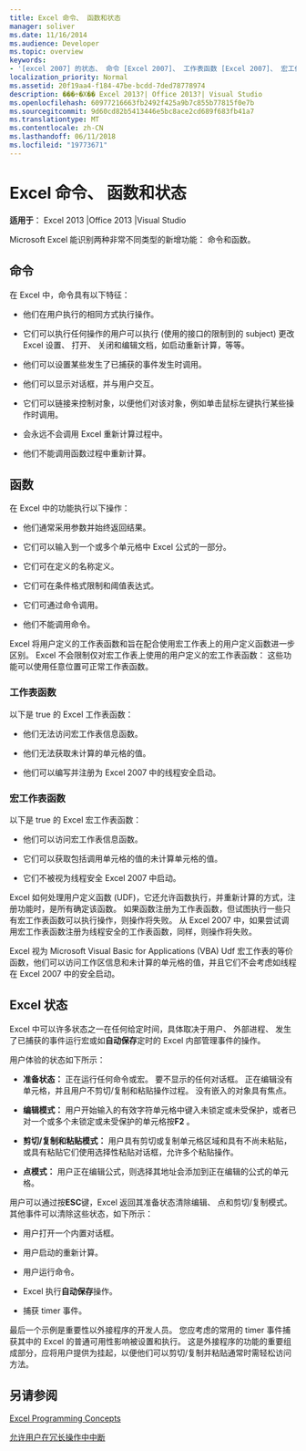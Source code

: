 ```yaml
---
title: Excel 命令、 函数和状态
manager: soliver
ms.date: 11/16/2014
ms.audience: Developer
ms.topic: overview
keywords:
- '[excel 2007] 的状态、 命令 [Excel 2007]、 工作表函数 [Excel 2007]、 宏工作表函数 [Excel 2007]、 Excel 状态'
localization_priority: Normal
ms.assetid: 20f19aa4-f184-47be-bcdd-7ded78778974
description: ���÷�Χ�� Excel 2013?| Office 2013?| Visual Studio
ms.openlocfilehash: 60977216663fb2492f425a9b7c855b77815f0e7b
ms.sourcegitcommit: 9d60cd82b5413446e5bc8ace2cd689f683fb41a7
ms.translationtype: MT
ms.contentlocale: zh-CN
ms.lasthandoff: 06/11/2018
ms.locfileid: "19773671"
---
```

# <a name="excel-commands-functions-and-states"></a>Excel 命令、 函数和状态

 **适用于**： Excel 2013 |Office 2013 |Visual Studio 
  
Microsoft Excel 能识别两种非常不同类型的新增功能： 命令和函数。
  
## <a name="commands"></a>命令

在 Excel 中，命令具有以下特征：
  
- 他们在用户执行的相同方式执行操作。
    
- 它们可以执行任何操作的用户可以执行 (使用的接口的限制到的 subject) 更改 Excel 设置、 打开、 关闭和编辑文档，如启动重新计算，等等。
    
- 他们可以设置某些发生了已捕获的事件发生时调用。
    
- 他们可以显示对话框，并与用户交互。
    
- 它们可以链接来控制对象，以便他们对该对象，例如单击鼠标左键执行某些操作时调用。
    
- 会永远不会调用 Excel 重新计算过程中。
    
- 他们不能调用函数过程中重新计算。
    
## <a name="functions"></a>函数

在 Excel 中的功能执行以下操作：
  
- 他们通常采用参数并始终返回结果。
    
- 它们可以输入到一个或多个单元格中 Excel 公式的一部分。
    
- 它们可在定义的名称定义。
    
- 它们可在条件格式限制和阈值表达式。
    
- 它们可通过命令调用。
    
- 他们不能调用命令。
    
Excel 将用户定义的工作表函数和旨在配合使用宏工作表上的用户定义函数进一步区别。 Excel 不会限制仅对宏工作表上使用的用户定义的宏工作表函数： 这些功能可以使用任意位置可正常工作表函数。
  
### <a name="worksheet-functions"></a>工作表函数

以下是 true 的 Excel 工作表函数：
  
- 他们无法访问宏工作表信息函数。
    
- 他们无法获取未计算的单元格的值。
    
- 他们可以编写并注册为 Excel 2007 中的线程安全启动。
    
### <a name="macro-sheet-functions"></a>宏工作表函数

以下是 true 的 Excel 宏工作表函数：
  
- 他们可以访问宏工作表信息函数。
    
- 它们可以获取包括调用单元格的值的未计算单元格的值。
    
- 它们不被视为线程安全 Excel 2007 中启动。
    
Excel 如何处理用户定义函数 (UDF)，它还允许函数执行，并重新计算的方式，注册功能时，是所有确定该函数。 如果函数注册为工作表函数，但试图执行一些只有宏工作表函数可以执行操作，则操作将失败。 从 Excel 2007 中，如果尝试调用宏工作表函数注册为线程安全的工作表函数，同样，则操作将失败。
  
Excel 视为 Microsoft Visual Basic for Applications (VBA) Udf 宏工作表的等价函数，他们可以访问工作区信息和未计算的单元格的值，并且它们不会考虑如线程在 Excel 2007 中的安全启动。
  
## <a name="excel-states"></a>Excel 状态

Excel 中可以许多状态之一在任何给定时间，具体取决于用户、 外部进程、 发生了已捕获的事件运行宏或如**自动保存**定时的 Excel 内部管理事件的操作。
  
用户体验的状态如下所示：
  
- **准备状态：** 正在运行任何命令或宏。 要不显示的任何对话框。 正在编辑没有单元格，并且用户不剪切/复制和粘贴操作过程。 没有嵌入的对象具有焦点。 
    
- **编辑模式：** 用户开始输入的有效字符单元格中键入未锁定或未受保护，或者已对一个或多个未锁定或未受保护的单元格按**F2** 。 
    
- **剪切/复制和粘贴模式：** 用户具有剪切或复制单元格区域和具有不尚未粘贴，或具有粘贴它们使用选择性粘贴对话框，允许多个粘贴操作。 
    
- **点模式：** 用户正在编辑公式，则选择其地址会添加到正在编辑的公式的单元格。 
    
用户可以通过按**ESC**键，Excel 返回其准备状态清除编辑、 点和剪切/复制模式。 其他事件可以清除这些状态，如下所示： 
  
- 用户打开一个内置对话框。
    
- 用户启动的重新计算。
    
- 用户运行命令。
    
- Excel 执行**自动保存**操作。 
    
- 捕获 timer 事件。
    
最后一个示例是重要性以外接程序的开发人员。 您应考虑的常用的 timer 事件捕获其中的 Excel 的普通可用性影响被设置和执行。 这是外接程序的功能的重要组成部分，应将用户提供为挂起，以便他们可以剪切/复制并粘贴通常时需轻松访问方法。
  
## <a name="see-also"></a>另请参阅



[Excel Programming Concepts](excel-programming-concepts.md)
  
[允许用户在冗长操作中中断](permitting-user-breaks-in-lengthy-operations.md)

